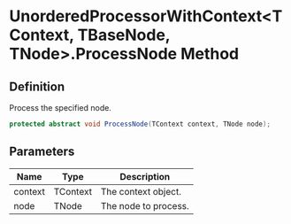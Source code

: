 # UnorderedProcessorWithContext&lt;TContext, TBaseNode, TNode&gt;.ProcessNode Method
## Definition

Process the specified node.

```c#
protected abstract void ProcessNode(TContext context, TNode node);
```

## Parameters

| Name | Type | Description |
| ---- | ---- | ----------- |
| context | TContext | The context object. |
| node | TNode | The node to process. |

